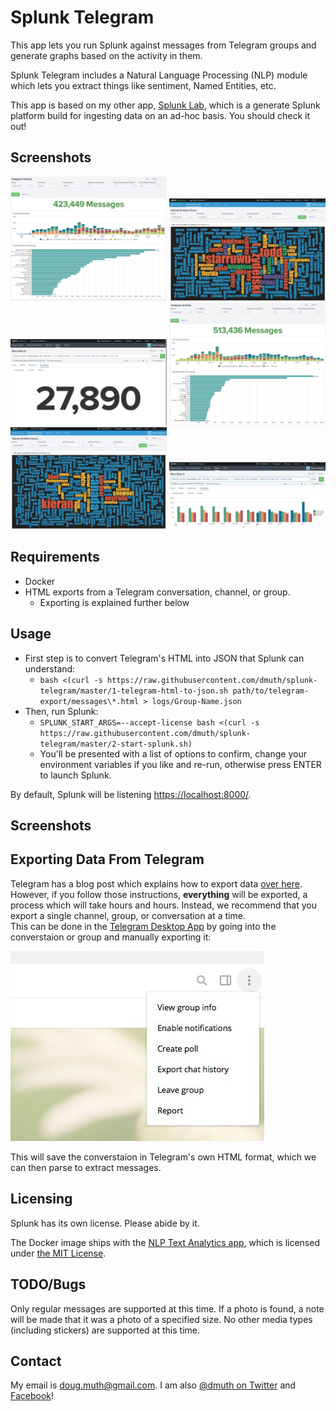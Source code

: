 
# Splunk Telegram

This app lets you run Splunk against messages from Telegram groups and generate
graphs based on the activity in them.

Splunk Telegram includes a Natural Language Processing (NLP) module which lets
you extract things like sentiment, Named Entities, etc.

This app is based on my other app, <a href="https://github.com/dmuth/splunk-lab/">Splunk Lab</a>,
which is a generate Splunk platform build for ingesting data on an ad-hoc basis.
You should check it out!


## Screenshots

<img src="img/pa-furry-stats.jpg" width="250" /> <img src="img/pa-furry-tag-cloud.jpg" width="250" /> <img src="img/snepchat-how-many-mows.jpg" title="Perch on Kieran" width="250" />
<img src="img/snepchat-stats.jpg" title="Perch on Kieran" width="250" /> <img src="img/snepchat-tag-cloud.jpg" title="Perch on Kieran" width="250" /> <img src="img/snepchat-timewrapped-mows.jpg" title="Perch on Kieran" width="250" />



## Requirements

- Docker
- HTML exports from a Telegram conversation, channel, or group.
   - Exporting is explained further below


## Usage

- First step is to convert Telegram's HTML into JSON that Splunk can understand:
   - `bash <(curl -s https://raw.githubusercontent.com/dmuth/splunk-telegram/master/1-telegram-html-to-json.sh path/to/telegram-export/messages\*.html > logs/Group-Name.json`
- Then, run Splunk:
   - `SPLUNK_START_ARGS=--accept-license bash <(curl -s https://raw.githubusercontent.com/dmuth/splunk-telegram/master/2-start-splunk.sh)`
   - You'll be presented with a list of options to confirm, change your environment variables if you like and re-run, otherwise press ENTER to launch Splunk.

By default, Splunk will be listening <a href="https://localhost:8000/">https://localhost:8000/</a>.


## Screenshots



## Exporting Data From Telegram

Telegram has a blog post which explains how to export data <a href="https://telegram.org/blog/export-and-more">over here</a>.
However, if you follow those instructions, **everything** will be exported, a process which will take hours and hours.
Instead, we recommend that you export a single channel, group, or conversation at a time.  
This can be done in the <a href="https://desktop.telegram.org/">Telegram Desktop App</a>
by going into the converstaion or group and manually exporting it:

<img src="./img/telegram-desktop-export.jpg" />

This will save the converstaion in Telegram's own HTML format, which we can then
parse to extract messages.


## Licensing

Splunk has its own license.  Please abide by it.

The Docker image ships with the <a href="https://splunkbase.splunk.com/app/4066/">NLP Text Analytics app</a>, which is licensed under <a href="https://github.com/geekusa/nlp-text-analytics/blob/master/LICENSE/LICENSE.txt">the MIT License</a>.


## TODO/Bugs

Only regular messages are supported at this time.  If a photo is found, a note will
be made that it was a photo of a specified size.  No other media types (including stickers)
are supported at this time.


## Contact

My email is doug.muth@gmail.com.  I am also <a href="http://twitter.com/dmuth">@dmuth on Twitter</a> 
and <a href="http://facebook.com/dmuth">Facebook</a>!



